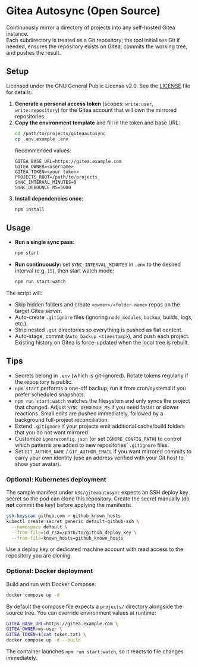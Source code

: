 # Gitea Autosync (Open Source)

Continuously mirror a directory of projects into any self-hosted Gitea instance.  
Each subdirectory is treated as a Git repository; the tool initialises Git if needed, ensures the repository exists on Gitea, commits the working tree, and pushes the result.

## Setup

Licensed under the GNU General Public License v2.0. See the [LICENSE](./LICENSE) file for details.

1. **Generate a personal access token** (scopes: `write:user`, `write:repository`) for the Gitea account that will own the mirrored repositories.
2. **Copy the environment template** and fill in the token and base URL:
   ```bash
   cd /path/to/projects/giteaautosync
   cp .env.example .env
   ```
   Recommended values:
   ```dotenv
   GITEA_BASE_URL=https://gitea.example.com
   GITEA_OWNER=<username>
   GITEA_TOKEN=<your token>
   PROJECTS_ROOT=/path/to/projects
   SYNC_INTERVAL_MINUTES=0
   SYNC_DEBOUNCE_MS=5000
   ```
4. **Install dependencies once**:
   ```bash
   npm install
   ```

## Usage

- **Run a single sync pass:**
  ```bash
  npm start
  ```
- **Run continuously:** set `SYNC_INTERVAL_MINUTES` in `.env` to the desired interval (e.g. `15`), then start watch mode:
  ```bash
  npm run start:watch
  ```

The script will:
- Skip hidden folders and create `<owner>/<folder-name>` repos on the target Gitea server.
- Auto-create `.gitignore` files (ignoring `node_modules`, `backup`, builds, logs, etc.).
- Strip nested `.git` directories so everything is pushed as flat content.
- Auto-stage, commit (`Auto backup <timestamp>`), and push each project. Existing history on Gitea is force-updated when the local tree is rebuilt.

## Tips

- Secrets belong in `.env` (which is git-ignored). Rotate tokens regularly if the repository is public.
- `npm start` performs a one-off backup; run it from cron/systemd if you prefer scheduled snapshots.
- `npm run start:watch` watches the filesystem and only syncs the project that changed. Adjust `SYNC_DEBOUNCE_MS` if you need faster or slower reactions. Small edits are pushed immediately, followed by a background full-project reconciliation.
- Extend `.gitignore` if your projects emit additional cache/build folders that you do not want mirrored.
- Customize `ignoreconfig.json` (or set `IGNORE_CONFIG_PATH`) to control which patterns are added to new repositories’ `.gitignore` files.
- Set `GIT_AUTHOR_NAME` / `GIT_AUTHOR_EMAIL` if you want mirrored commits to carry your own identity (use an address verified with your Git host to show your avatar).

### Optional: Kubernetes deployment

The sample manifest under `k3s/giteaautosync` expects an SSH deploy key secret so the pod can clone this repository. Create the secret manually (do **not** commit the key) before applying the manifests:

```bash
ssh-keyscan github.com > github_known_hosts
kubectl create secret generic default-github-ssh \
  --namespace default \
  --from-file=id_rsa=/path/to/github_deploy_key \
  --from-file=known_hosts=github_known_hosts
```

Use a deploy key or dedicated machine account with read access to the repository you are cloning.

### Optional: Docker deployment

Build and run with Docker Compose:

```bash
docker compose up -d
```

By default the compose file expects a `projects/` directory alongside the source tree. You can override environment values at runtime:

```bash
GITEA_BASE_URL=https://gitea.example.com \
GITEA_OWNER=my-user \
GITEA_TOKEN=$(cat token.txt) \
docker compose up -d --build
```

The container launches `npm run start:watch`, so it reacts to file changes immediately.
